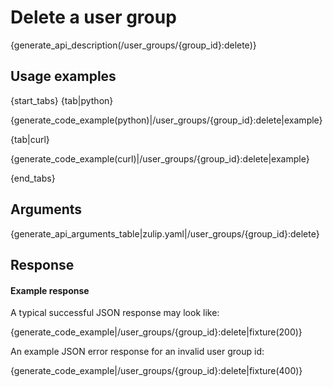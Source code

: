 # Delete a user group

{generate_api_description(/user_groups/{group_id}:delete)}

## Usage examples

{start_tabs}
{tab|python}

{generate_code_example(python)|/user_groups/{group_id}:delete|example}

{tab|curl}

{generate_code_example(curl)|/user_groups/{group_id}:delete|example}

{end_tabs}

## Arguments

{generate_api_arguments_table|zulip.yaml|/user_groups/{group_id}:delete}

## Response

#### Example response

A typical successful JSON response may look like:

{generate_code_example|/user_groups/{group_id}:delete|fixture(200)}

An example JSON error response for an invalid user group id:

{generate_code_example|/user_groups/{group_id}:delete|fixture(400)}
